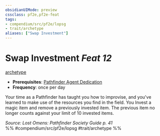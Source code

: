 ```yaml
---
obsidianUIMode: preview
cssclass: pf2e,pf2e-feat
tags:
- compendium/src/pf2e/lopsg
- trait/archetype
aliases: ["Swap Investment"]
---
```

# Swap Investment  *Feat 12*  
[archetype](archetype.md "Archetype Feat Trait")  

- **Prerequisites**: [Pathfinder Agent Dedication](pathfinder-agent-dedication-lowg.md)
- **Frequency**: once per day

Your time as a Pathfinder has taught you how to improvise, and you've learned to make use of the resources you find in the field. You Invest a magic item and remove a previously invested item. The previous item no longer counts against your limit of 10 invested items.

*Source: Lost Omens: Pathfinder Society Guide p. 41*  
%% #compendium/src/pf2e/lopsg #trait/archetype %%